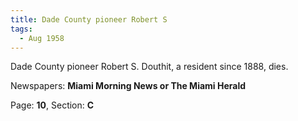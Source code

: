 ```yaml
---  
title: Dade County pioneer Robert S  
tags:  
  - Aug 1958  
---  
```

  
Dade County pioneer Robert S. Douthit, a resident since 1888, dies.  
  
Newspapers: **Miami Morning News or The Miami Herald**  
  
Page: **10**, Section: **C** 
